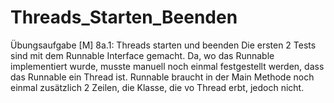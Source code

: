 # Threads_Starten_Beenden
Übungsaufgabe [M] 8a.1: Threads starten und beenden
Die ersten 2 Tests sind mit dem Runnable Interface gemacht. Da, wo das Runnable implementiert wurde, musste manuell noch einmal festgestellt werden, dass das Runnable ein Thread ist. 
Runnable braucht in der Main Methode noch einmal zusätzlich 2 Zeilen, die Klasse, die vo Thread erbt, jedoch nicht.
